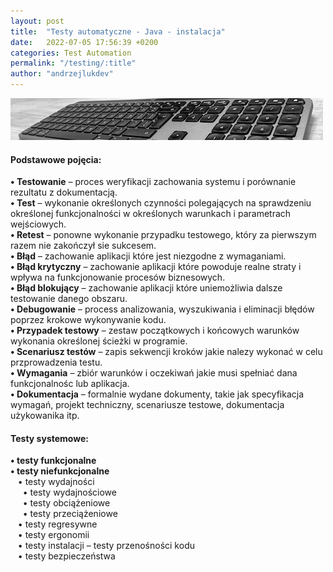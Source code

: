 ```yaml
---
layout: post
title:  "Testy automatyczne - Java - instalacja"
date:   2022-07-05 17:56:39 +0200
categories: Test Automation
permalink: "/testing/:title"
author: "andrzejlukdev"
---
```

<img src="img_manual_test.png" alt="klawiatura">
<h4>Podstawowe pojęcia:</h4>
<p>
<b>• Testowanie</b> – proces weryfikacji zachowania systemu i porównanie rezultatu z dokumentacją.<br>
<b>• Test</b> – wykonanie określonych czynności polegających na sprawdzeniu określonej funkcjonalności w określonych warunkach i parametrach wejściowych.<br>
<b>• Retest</b> – ponowne wykonanie przypadku testowego, który za pierwszym razem nie zakończył sie sukcesem.<br>
<b>• Błąd</b> – zachowanie aplikacji które jest niezgodne z wymaganiami.<br>
<b>• Błąd krytyczny</b> – zachowanie aplikacji które powoduje realne straty i wpływa na funkcjonowanie procesów biznesowych.<br>
<b>• Błąd blokujący</b> – zachowanie aplikacji które uniemożliwia dalsze testowanie danego obszaru.<br>
<b>• Debugowanie</b> – process analizowania, wyszukiwania i eliminacji błędów poprzez krokowe wykonywanie kodu.<br>
<b>• Przypadek testowy</b> – zestaw początkowych i końcowych warunków wykonania określonej ścieżki w programie.<br>
<b>• Scenariusz testów</b> – zapis sekwencji kroków jakie nalezy wykonać w celu przprowadzenia testu.<br>
<b>• Wymagania</b> – zbiór warunków i oczekiwań jakie musi spełniać dana funkcjonalnośc lub aplikacja.<br>
<b>• Dokumentacja</b> – formalnie wydane dokumenty, takie jak specyfikacja wymagań, projekt techniczny, scenariusze testowe, dokumentacja użykowanika itp.<br>
</p>

<h4>Testy systemowe:</h4>
<p>
<b>• testy funkcjonalne</b><br>
<b>• testy niefunkcjonalne</b><br>
  &nbsp;&nbsp;&nbsp;• testy wydajności<br>
  &nbsp;&nbsp;&nbsp;&nbsp;&nbsp;• testy wydajnościowe<br>
  &nbsp;&nbsp;&nbsp;&nbsp;&nbsp;• testy obciążeniowe<br>
  &nbsp;&nbsp;&nbsp;&nbsp;&nbsp;• testy przeciążeniowe<br>
  &nbsp;&nbsp;&nbsp;• testy regresywne<br>
  &nbsp;&nbsp;&nbsp;• testy ergonomii<br>    
  &nbsp;&nbsp;&nbsp;• testy instalacji – testy przenośności kodu<br>
  &nbsp;&nbsp;&nbsp;• testy bezpieczeństwa<br>
</p>
